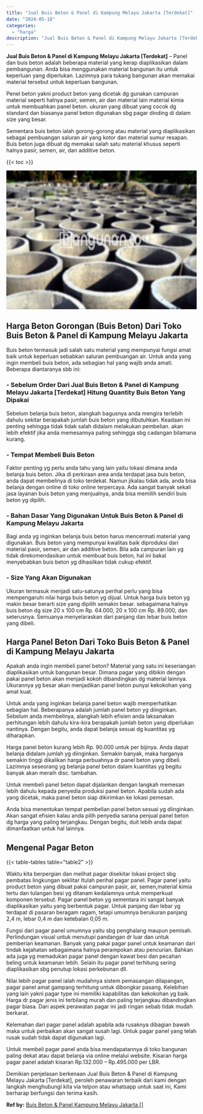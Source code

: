```yaml
---
title: "Jual Buis Beton & Panel di Kampung Melayu Jakarta [Terdekat]"
date: "2024-05-18"
categories: 
  - "harga"
description: "Jual Buis Beton & Panel di Kampung Melayu Jakarta [Terdekat]. Demikian penjelasan berkenaan Jual Buis Beton & Panel di Kampung Melayu Jakarta [Terdekat], p..."
---
```


**Jual Buis Beton & Panel di Kampung Melayu Jakarta \[Terdekat\]** – Panel dan buis beton adalah beberapa material yang kerap diaplikasikan dalam pembangunan. Anda bisa menggunakan material bangunan itu untuk keperluan yang diperlukan. Lazimnya para tukang bangunan akan memakai material tersebut untuk keperluan bangunan.

Penel beton yakni product beton yang dicetak dg gunakan campuran material seperti halnya pasir, semen, air dan material lain material kimia untuk membuahkan panel beton. ukuran yang dibuat yang cocok dg standard dan biasanya panel beton digunakan sbg pagar dinding di dalam size yang besar.

Sementara buis beton ialah gorong-gorong atau material yang diaplikasikan sebagai pembuangan saluran air yang kotor dan material sumur resapan. Buis beton juga dibuat dg memakai salah satu material khusus seperti halnya pasir, semen, air, dan additive beton.

{{< toc >}}

![Jual Buis Beton & Panel di Kampung Melayu Jakarta [Terdekat]](/images/jual-panel-buis-beton-murah-07.png)

## Harga Beton Gorongan (Buis Beton) Dari Toko Buis Beton & Panel di Kampung Melayu Jakarta

Buis beton termasuk jadi salah satu material yang mempunyai fungsi amat baik untuk keperluan sebabkan saluran pembuangan air. Untuk anda yang ingin membeli buis beton, ada sebagian hal yang wajib anda amati. Beberapa diantaranya sbb ini:

### \- Sebelum Order Dari Jual Buis Beton & Panel di Kampung Melayu Jakarta \[Terdekat\] Hitung Quantity Buis Beton Yang Dipakai

Sebelum belanja buis beton, alangkah bagusnya anda mengira terlebih dahulu sekitar berapakah jumlah buis beton yang dibutuhkan. Keadaan ini penting sehingga tidak tidak salah didalam melakukan pembelian. akan lebih efektif jika anda memesannya paling sehingga sbg cadangan bilamana kurang.

### \- Tempat Membeli Buis Beton

Faktor penting yg perlu anda tahu yang lain yaitu lokasi dimana anda belanja buis beton. Jika di perkiraan area anda terdapat jasa buis beton, anda dapat membelinya di toko terdekat. Namun jikalau tidak ada, anda bisa belanja dengan online di toko online terpercaya. Ada sangat banyak sekali jasa layanan buis beton yang menjualnya, anda bisa memilih sendiri buis beton yg dipilih.

### \- Bahan Dasar Yang Digunakan Untuk Buis Beton & Panel di Kampung Melayu Jakarta

Bagi anda yg inginkan belanja buis beton harus mencermati material yang digunakan. Buis beton yang mempunyai kwalitas baik diproduksi dari material pasir, semen, air dan additive beton. Bila ada campuran lain yg tidak direkomendasikan untuk membuat buis beton, hal ini bakal menyebabkan buis beton yg dihasilkan tidak cukup efektif.

### \- Size Yang Akan Digunakan

Ukuran termasuk menjadi satu-satunya perihal perlu yang bisa mempengaruhi nilai harga buis beton yg dijual. Untuk harga buis beton yg makin besar berarti size yang dipilih semakin besar. sebagaimana halnya buis beton dg size 20 x 100 cm Rp. 64.000, 20 x 100 cm Rp. 89.000, dan seterusnya. Semuanya menyelaraskan dari panjang dan lebar buis beton yang dibeli.

## Harga Panel Beton Dari Toko Buis Beton & Panel di Kampung Melayu Jakarta

Apakah anda ingin membeli panel beton? Material yang satu ini keseriangan diaplikasikan untuk bangunan besar. Dimana pagar yang dibikin dengan pakai panel beton akan menjadi kokoh dibandingkan dg material lainnya. Ukurannya yg besar akan menjadikan panel beton punyai kekokohan yang amat kuat.

Untuk anda yang inginkan belanja panel beton wajib memperhatikan sebagian hal. Beberapanya adalah jumlah panel beton yg diinginkan. Sebelum anda membelinya, alangkah lebih efisien anda laksanakan perhitungan lebih dahulu kira-kira berapakah jumlah beton yang diperlukan nantinya. Dengan begitu, anda dapat belanja sesuai dg kuantitas yg diharapkan.

Harga panel beton kurang lebih Rp. 90.000 untuk per bijinya. Anda dapat belanja didalam jumlah yg diinginkan. Semakin banyak, maka harganya semakin tinggi dikalikan harga perbuahnya dr panel beton yang dibeli. Lazimnya seseorang yg belanja panel beton dalam kuantitas yg begitu banyak akan meraih disc. tambahan.

Untuk membeli panel beton dapat dijalankan dengan langkah memesan lebih dahulu kepada penyedia produksi panel beton. Apabila sudah ada yang dicetak, maka panel beton siap dikirimkan ke lokasi pemesan.

Anda bisa menentukan tempat pembelian panel beton sesuai yg diinginkan. Akan sangat efisien kalau anda pilih penyedia sarana penjual panel beton dg harga yang paling terjangkau. Dengan begitu, duit lebih anda dapat dimanfaatkan untuk hal lainnya.

## Mengenal Pagar Beton

{{< table-tables table="table2" >}}

Waktu kita berpergian dan melihat pagar disekitar lokasi project sbg pembatas lingkungan seklitar Itulah perihal pagar panel. Pagar panel yaitu product beton yang dibuat pakai campuran pasir, air, semen,material kimia tertu dan tulangan besi yg ditanam kedalamnya untuk memperkuat komponen tersebut. Pagar panel beton yg sementara ini sangat banyak diaplikasikan yaitu yang berbentuk pagar. Untuk panjang dan lebar yg terdapat di pasaran beragam ragam, tetapi umumnya berukuran panjang 2,4 m, lebar 0,4 m dan ketebalan 0,05 m.

Fungsi dari pagar panel umumnya yaitu sbg penghalang maupun pemisah. Perlindungan visual untuk menutupi pandangan dr luar dan untuk pemberian keamanan. Banyak yang pakai pagar panel untuk keamanan dari tindak kejahatan sebagaimana halnya perampokan atau pencurian. Bahkan ada juga yg memadukan pagar panel dengan kawat besi dan pecahan beling untuk keamanan lebih. Selain itu pagar panel terhitung sering diaplikasikan sbg penutup lokasi perkebunan dll.

Nilai lebih pagar panel ialah mudahnya sistem pemasangan dilapangan, pagar panel amat gampang terhitung untuk dibongkar pasang. Kelebihan yang lain yakni pagar type ini memiliki kapabilitas dan kekokohan yg baik. Harga dr pagar jenis ini terbilang murah dan paling terjangkau dibandingkan pagar biasa. Dari aspek perawatan pagar ini jadi ringan sebab tidak mudah berkarat.

Kelemahan dari pagar panel adalah apabila ada rusaknya dibagian bawah maka untuk perbaikan akan sangat susah lagi. Untuk pagar panel yang telah rusak sudah tidak dapat digunakan lagi.

Untuk membeli pagar panel anda bisa mendapatannya di toko bangunan paling dekat atau dapat belanja via online melalui website. Kisaran harga pagar panel adalah kisaran Rp.132.000 – Rp.495.000 per LBR.

Demikian penjelasan berkenaan Jual Buis Beton & Panel di Kampung Melayu Jakarta \[Terdekat\], peroleh penawaran terbaik dari kami dengan langkah menghubungi kita via telpon atau whatsapp untuk saat ini, Kami berharap berfungsi dan terima kasih.

**Ref by:** [Buis Beton & Panel Kampung Melayu Jakarta []](https://id.wikipedia.org/wiki/Buis)
